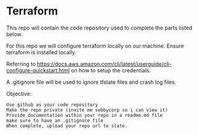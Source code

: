 # Terraform

This repo will contain the code repository used to complete the parts listed below.

For this repo we will configure terraform locally on our machine. Ensure terraform is installed locally. 

Referring to https://docs.aws.amazon.com/cli/latest/userguide/cli-configure-quickstart.html on how to setup the credentials. 

A .gitignore file will be used to ignore tfstate files and crash log files. 

Objective:

    Use github as your code repository
    Make the repo private (invite me sebbycorp so i can view it)
    Provide documentation within your repo in a readme.md file
    make sure to have an .gitignore file
    When complete, upload your repo url to slate.


